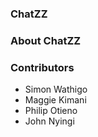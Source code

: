 ### ChatZZ
### About ChatZZ

### Contributors
- Simon Wathigo
- Maggie Kimani
- Philip Otieno
- John Nyingi
